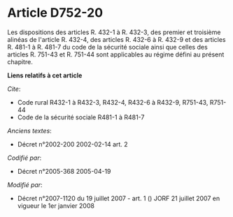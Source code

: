 # Article D752-20

Les dispositions des articles R. 432-1 à R. 432-3, des premier et troisième alinéas de l'article R. 432-4, des articles R.
432-6 à R. 432-9 et des articles R. 481-1 à R. 481-7 du code de la sécurité sociale ainsi que celles des articles R. 751-43
et R. 751-44 sont applicables au régime défini au présent chapitre.

**Liens relatifs à cet article**

_Cite_:

  - Code rural R432-1 à R432-3, R432-4, R432-6 à R432-9, R751-43, R751-44
  - Code de la sécurité sociale R481-1 à R481-7

_Anciens textes_:

  - Décret n°2002-200 2002-02-14 art. 2

_Codifié par_:

  - Décret n°2005-368 2005-04-19

_Modifié par_:

  - Décret n°2007-1120 du 19 juillet 2007 - art. 1 () JORF 21 juillet 2007 en vigueur le 1er janvier 2008
